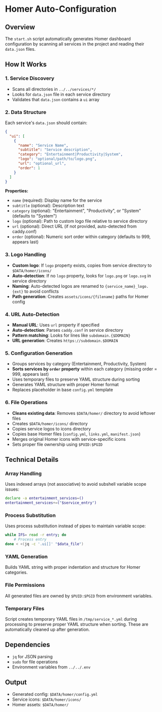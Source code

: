 # Homer Auto-Configuration

## Overview

The `start.sh` script automatically generates Homer dashboard configuration by scanning all services in the project and reading their `data.json` files.

## How It Works

### 1. Service Discovery

- Scans all directories in `../../services/*/`
- Looks for `data.json` file in each service directory
- Validates that `data.json` contains a `ui` array

### 2. Data Structure

Each service's `data.json` should contain:

```json
{
  "ui": [
    {
      "name": "Service Name",
      "subtitle": "Service description",
      "category": "Entertainment|Productivity|System",
      "logo": "optional/path/to/logo.png",
      "url": "optional_url",
      "order": 1
    }
  ]
}
```

**Properties:**
- `name` (required): Display name for the service
- `subtitle` (optional): Description text
- `category` (optional): "Entertainment", "Productivity", or "System" (defaults to "System")
- `logo` (optional): Path to custom logo file relative to service directory
- `url` (optional): Direct URL (if not provided, auto-detected from caddy.conf)
- `order` (optional): Numeric sort order within category (defaults to 999, appears last)

### 3. Logo Handling

- **Custom logo**: If `logo` property exists, copies from service directory to `$DATA/homer/icons/`
- **Auto-detection**: If no `logo` property, looks for `logo.png` or `logo.svg` in service directory
- **Naming**: Auto-detected logos are renamed to `{service_name}_logo.{ext}` to avoid conflicts
- **Path generation**: Creates `assets/icons/{filename}` paths for Homer config

### 4. URL Auto-Detection

- **Manual URL**: Uses `url` property if specified
- **Auto-detection**: Parses `caddy.conf` in service directory
- **Pattern matching**: Looks for lines like `subdomain.{$DOMAIN}`
- **URL generation**: Creates `https://subdomain.$DOMAIN`

### 5. Configuration Generation

- Groups services by category (Entertainment, Productivity, System)
- **Sorts services by `order` property** within each category (missing order = 999, appears last)
- Uses temporary files to preserve YAML structure during sorting
- Generates YAML structure with proper Homer format
- Replaces placeholder in base `config.yml` template

### 6. File Operations

- **Cleans existing data**: Removes `$DATA/homer/` directory to avoid leftover files
- Creates `$DATA/homer/icons/` directory
- Copies service logos to icons directory
- Copies base Homer files (`config.yml`, `links.yml`, `manifest.json`)
- Merges original Homer icons with service-specific icons
- Sets proper file ownership using `$PUID:$PGID`

## Technical Details

### Array Handling

Uses indexed arrays (not associative) to avoid subshell variable scope issues:

```bash
declare -a entertainment_services=()
entertainment_services+=("$service_entry")
```

### Process Substitution

Uses process substitution instead of pipes to maintain variable scope:

```bash
while IFS= read -r entry; do
    # Process entry
done < <(jq -c '.ui[]' "$data_file")
```

### YAML Generation

Builds YAML string with proper indentation and structure for Homer categories.

### File Permissions

All generated files are owned by `$PUID:$PGID` from environment variables.

### Temporary Files
Script creates temporary YAML files in `/tmp/service_*.yml` during processing to preserve proper YAML structure when sorting. These are automatically cleaned up after generation.

## Dependencies

- `jq` for JSON parsing
- `sudo` for file operations
- Environment variables from `../../.env`

## Output

- Generated config: `$DATA/homer/config.yml`
- Service icons: `$DATA/homer/icons/`
- Homer assets: `$DATA/homer/`
